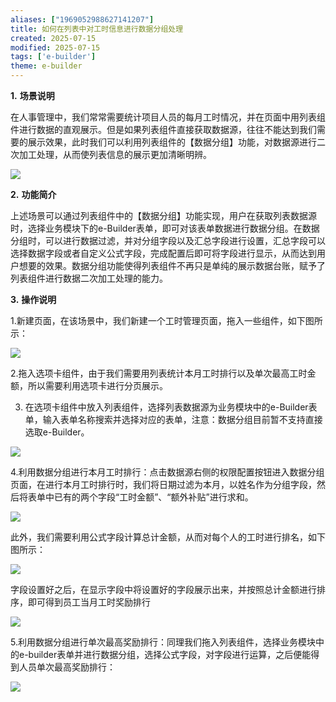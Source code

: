 ```yaml
---
aliases: ["1969052988627141207"]
title: ​如何在列表中对工时信息进行数据分组处理
created: 2025-07-15
modified: 2025-07-15
tags: ['e-builder']
theme: e-builder
---
```


**1.** **场景说明**

在人事管理中，我们常常需要统计项目人员的每月工时情况，并在页面中用列表组件进行数据的直观展示。但是如果列表组件直接获取数据源，往往不能达到我们需要的展示效果，此时我们可以利用列表组件的【数据分组】功能，对数据源进行二次加工处理，从而使列表信息的展示更加清晰明辨。

![](e0b6df2214274a42cde8386d6ecbe50e.jpg)

**2.** **功能简介**

上述场景可以通过列表组件中的【数据分组】功能实现，用户在获取列表数据源时，选择业务模块下的e-Builder表单，即可对该表单数据进行数据分组。在数据分组时，可以进行数据过滤，并对分组字段以及汇总字段进行设置，汇总字段可以选择数据字段或者自定义公式字段，完成配置后即可将字段进行显示，从而达到用户想要的效果。数据分组功能使得列表组件不再只是单纯的展示数据台账，赋予了列表组件进行数据二次加工处理的能力。

**3.** **操作说明**

1.新建页面，在该场景中，我们新建一个工时管理页面，拖入一些组件，如下图所示：

![](bc383d052952d6f1f8901a898b24907a.jpg)

2.拖入选项卡组件，由于我们需要用列表统计本月工时排行以及单次最高工时金额，所以需要利用选项卡进行分页展示。

3. 在选项卡组件中放入列表组件，选择列表数据源为业务模块中的e-Builder表单，输入表单名称搜索并选择对应的表单，注意：数据分组目前暂不支持直接选取e-Builder。

![](c331b6e57a65abb6353c47f0b3da57da.jpg)

4.利用数据分组进行本月工时排行：点击数据源右侧的权限配置按钮进入数据分组页面，在进行本月工时排行时，我们将日期过滤为本月，以姓名作为分组字段，然后将表单中已有的两个字段“工时金额”、“额外补贴”进行求和。

![](d21e1dbfdb63f0d0729ccd852294248d.jpg)

此外，我们需要利用公式字段计算总计金额，从而对每个人的工时进行排名，如下图所示：

![](58dfd844bed08a03009ae179ef622672.jpg)

字段设置好之后，在显示字段中将设置好的字段展示出来，并按照总计金额进行排序，即可得到员工当月工时奖励排行

![](182c9ce8eeff443364dc61dc07e6c255.jpg)

5.利用数据分组进行单次最高奖励排行：同理我们拖入列表组件，选择业务模块中的e-builder表单并进行数据分组，选择公式字段，对字段进行运算，之后便能得到人员单次最高奖励排行：

![](f9d845a9ae3eab1ccb4c8afb3b8a5f63.jpg)